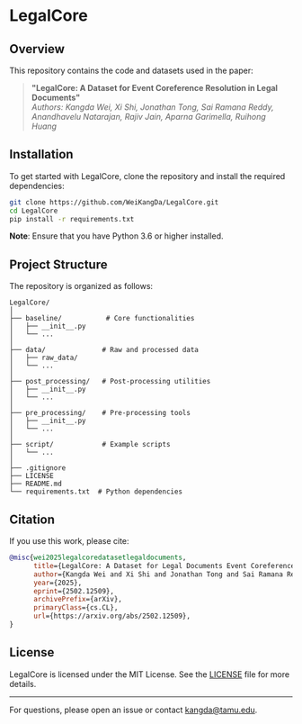# LegalCore

## Overview

This repository contains the code and datasets used in the paper:

> **"LegalCore: A Dataset for Event Coreference Resolution in Legal Documents"**\
> *Authors: Kangda Wei, Xi Shi, Jonathan Tong, Sai Ramana Reddy, Anandhavelu Natarajan, Rajiv Jain, Aparna Garimella, Ruihong Huang*

## Installation

To get started with LegalCore, clone the repository and install the required dependencies:

```bash
git clone https://github.com/WeiKangDa/LegalCore.git
cd LegalCore
pip install -r requirements.txt
```

**Note**: Ensure that you have Python 3.6 or higher installed.

## Project Structure

The repository is organized as follows:

```
LegalCore/
│
├── baseline/           # Core functionalities
│   ├── __init__.py
│   └── ...
│
├── data/              # Raw and processed data
│   ├── raw_data/
│   └── ...
│
├── post_processing/   # Post-processing utilities
│   ├── __init__.py
│   └── ...
│
├── pre_processing/    # Pre-processing tools
│   ├── __init__.py
│   └── ...
│
├── script/            # Example scripts
│   └── ...
│
├── .gitignore
├── LICENSE
├── README.md
└── requirements.txt  # Python dependencies
```

## Citation

If you use this work, please cite:

```bibtex
@misc{wei2025legalcoredatasetlegaldocuments,
      title={LegalCore: A Dataset for Legal Documents Event Coreference Resolution}, 
      author={Kangda Wei and Xi Shi and Jonathan Tong and Sai Ramana Reddy and Anandhavelu Natarajan and Rajiv Jain and Aparna Garimella and Ruihong Huang},
      year={2025},
      eprint={2502.12509},
      archivePrefix={arXiv},
      primaryClass={cs.CL},
      url={https://arxiv.org/abs/2502.12509}, 
}
```

## License

LegalCore is licensed under the MIT License. See the [LICENSE](LICENSE) file for more details. 

---

For questions, please open an issue or contact kangda@tamu.edu.